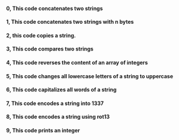 #### 0, This code concatenates two strings
#### 1, This code concatenates two strings with n bytes
#### 2, this code copies a string.
#### 3, This code compares two strings
#### 4, This code reverses the content of an array of integers
#### 5, This code changes all lowercase letters of a string to uppercase
#### 6, This code capitalizes all words of a string
#### 7, This code encodes a string into 1337
#### 8, This code encodes a string using rot13
#### 9, This code prints an integer 
